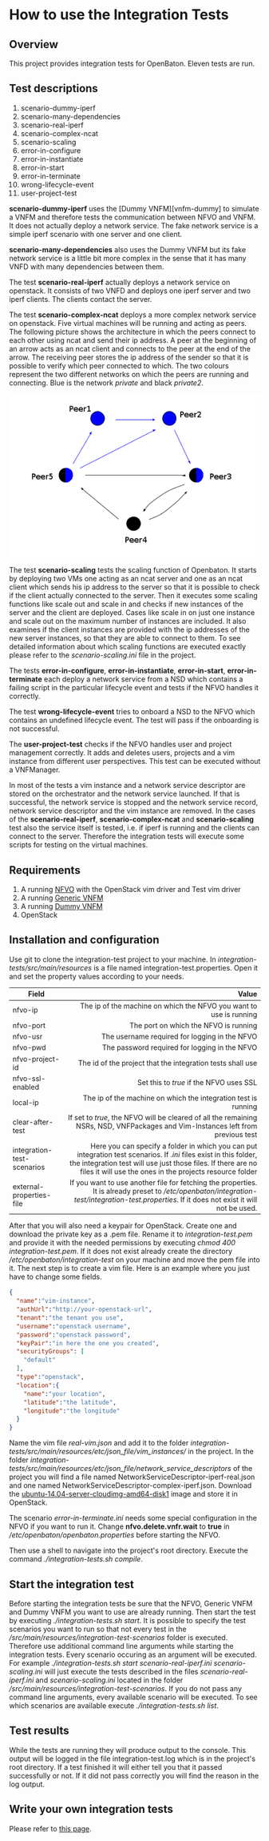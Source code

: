 # How to use the Integration Tests

## Overview

This project provides integration tests for OpenBaton. 
Eleven tests are run.

## Test descriptions

1. scenario-dummy-iperf
2. scenario-many-dependencies
3. scenario-real-iperf
4. scenario-complex-ncat
5. scenario-scaling
6. error-in-configure
7. error-in-instantiate
8. error-in-start
9. error-in-terminate
10. wrong-lifecycle-event
11. user-project-test

**scenario-dummy-iperf** uses the [Dummy VNFM][vnfm-dummy] to simulate a VNFM and therefore tests the communication between NFVO and VNFM. 
It does not actually deploy a network service. The fake network service is a simple iperf scenario with one server and one client. 

**scenario-many-dependencies** also uses the Dummy VNFM but its fake network service is a little bit more complex in the sense that it has many VNFD with many dependencies between them. 

The test **scenario-real-iperf** actually deploys a network service on openstack. 
It consists of two VNFD and deploys one iperf server and two iperf clients. The clients contact the server. 

The test **scenario-complex-ncat** deploys a more complex network service on openstack. 
Five virtual machines will be running and acting as peers. 
The following picture shows the architecture in which the peers connect to each other using ncat and send their ip address. 
A peer at the beginning of an arrow acts as an ncat client and connects to the peer at the end of the arrow. 
The receiving peer stores the ip address of the sender so that it is possible to verify which peer connected to which. 
The two colours represent the two different networks on which the peers are running and connecting. 
Blue is the network *private* and black *private2*.

![Complex scenario][complex-ncat]

The test **scenario-scaling** tests the scaling function of Openbaton. 
It starts by deploying two VMs one acting as an ncat server and one as an ncat client which sends his ip address to the server so that it is possible to check if the client actually connected to the server. 
Then it executes some scaling functions like scale out and scale in and checks if new instances of the server and the client are deployed. Cases like scale in on just one instance and scale out on the maximum number of instances are included. 
It also examines if the client instances are provided with the ip addresses of the new server instances, so that they are able to connect to them. 
To see detailed information about which scaling functions are executed exactly please refer to the *scenario-scaling.ini* file in the project.

The tests **error-in-configure**, **error-in-instantiate**, **error-in-start**, **error-in-terminate** each deploy a network service from a NSD which contains a failing script in the particular lifecycle event and tests if the NFVO handles it correctly. 

The test **wrong-lifecycle-event** tries to onboard a NSD to the NFVO which contains an undefined lifecycle event. The test will pass if the onboarding is not successful. 

The **user-project-test** checks if the NFVO handles user and project management correctly. It adds and deletes users, projects and a vim instance from different 
user perspectives. This test can be executed without a VNFManager. 

In most of the tests a vim instance and a network service descriptor are stored on the orchestrator and the network service launched. 
If that is successful, the network service is stopped and the network service record, network service descriptor and the vim instance are removed. 
In the cases of the **scenario-real-iperf**, **scenario-complex-ncat** and **scenario-scaling** test also the service itself is tested, i.e. if iperf is running and the clients can connect to the server. Therefore the integration tests will execute some scripts for testing on the virtual machines. 

## Requirements

1. A running [NFVO][nfvo-github] with the OpenStack vim driver and Test vim driver
2. A running [Generic VNFM][generic-vnfm-github]
3. A running [Dummy VNFM][dummy-vnfm-amqp-github]
4. OpenStack

## Installation and configuration

Use git to clone the integration-test project to your machine. 
In *integration-tests/src/main/resources* is a file named integration-test.properties. 
Open it and set the property values according to your needs. 

| Field          				| Value       																|
| -------------   				| -------------:																|
| nfvo-ip  					| The ip of the machine on which the NFVO you want to use is running |
| nfvo-port					| The port on which the NFVO is running |
| nfvo-usr					| The username required for logging in the NFVO |
| nfvo-pwd                                      | The password required for logging in the NFVO |
| nfvo-project-id                               | The id of the project that the integration tests shall use |
| nfvo-ssl-enabled				| Set this to *true* if the NFVO uses SSL |
| local-ip					| The ip of the machine on which the integration test is running |
| clear-after-test                              | If set to *true*, the NFVO will be cleared of all the remaining NSRs, NSD, VNFPackages and Vim-Instances left from previous test |
| integration-test-scenarios                    | Here you can specify a folder in which you can put integration test scenarios. If *.ini* files exist in this folder, the integration test will use just those files. If there are no files it will use the ones in the projects resource folder |
| external-properties-file   | If you want to use another file for fetching the properties. It is already preset to */etc/openbaton/integration-test/integration-test.properties*. If it does not exist it will not be used. |


After that you will also need a keypair for OpenStack. Create one and download the private key as a .pem file. 
Rename it to *integration-test.pem* and provide it with the needed permissions by executing *chmod 400 integration-test.pem*.
If it does not exist already create the directory */etc/openbaton/integration-test* on your machine and move the pem file into it. 
The next step is to create a vim file. 
Here is an example where you just have to change some fields. 
```json
{
  "name":"vim-instance",
  "authUrl":"http://your-openstack-url",
  "tenant":"the tenant you use",
  "username":"openstack username",
  "password":"openstack password",
  "keyPair":"in here the one you created",
  "securityGroups": [
    "default"
  ],
  "type":"openstack",
  "location":{
    "name":"your location",
    "latitude":"the latitude",
    "longitude":"the longitude"
  }
}
```

Name the vim file *real-vim.json* and add it to the folder *integration-tests/src/main/resources/etc/json_file/vim_instances/* in the project.
In the folder *integration-tests/src/main/resources/etc/json_file/network_service_descriptors* of the project you will find a file named NetworkServiceDescriptor-iperf-real.json and one named NetworkServiceDescriptor-complex-iperf.json. 
Download the [ubuntu-14.04-server-cloudimg-amd64-disk1][ubuntu-image] image and store it in OpenStack. 

The scenario *error-in-terminate.ini* needs some special configuration in the NFVO if you want to run it. Change **nfvo.delete.vnfr.wait** to **true** in */etc/openbaton/openbaton.properties* before starting the NFVO.

Then use a shell to navigate into the project's root directory. 
Execute the command *./integration-tests.sh compile*.

## Start the integration test

Before starting the integration tests be sure that the NFVO, Generic VNFM and Dummy VNFM you want to use are already running. 
Then start the test by executing *./integration-tests.sh start*.
It is possible to specify the test scenarios you want to run so that not every test in the */src/main/resources/integration-test-scenarios* folder is executed. 
Therefore use additional command line arguments while starting the integration tests. Every scenario occuring as an argument will be executed. For example *./integration-tests.sh start scenario-real-iperf.ini scenario-scaling.ini* will just execute the tests described in the files *scenario-real-iperf.ini* and *scenario-scaling.ini* located in the folder */src/main/resources/integration-test-scenarios*.
If you do not pass any command line arguments, every available scenario will be executed. To see which scenarios are available execute *./integration-tests.sh list*.

## Test results

While the tests are running they will produce output to the console. This output will be logged in the file integration-test.log which is in the project's root directory. 
If a test finished it will either tell you that it passed successfully or not. 
If it did not pass correctly you will find the reason in the log output. 


## Write your own integration tests
Please refer to [this page][integration-test-write].

<!---
References

-->

[complex-ncat]:images/complex-ncat.png
[nfvo-installation]:nfvo-installation
[vnfm-generic]:vnfm-generic
[nfvo-github]:https://github.com/openbaton/NFVO
[generic-vnfm-github]:https://github.com/openbaton/generic-vnfm
[dummy-vnfm-amqp-github]:https://github.com/openbaton/dummy-vnfm-amqp
[vnf-descriptor]:vnf-descriptor
[integration-test-write]:integration-test-write
[test-plugin]:https://github.com/openbaton/test-plugin
[openstack-plugin]:https://github.com/openbaton/openstack-plugin
[ubuntu-image]:https://uec-images.ubuntu.com/releases/14.04/release/ubuntu-14.04-server-cloudimg-amd64-disk1.img

<!---
Script for open external links in a new tab
-->
<script type="text/javascript" charset="utf-8">
      // Creating custom :external selector
      $.expr[':'].external = function(obj){
          return !obj.href.match(/^mailto\:/)
                  && (obj.hostname != location.hostname);
      };
      $(function(){
        $('a:external').addClass('external');
        $(".external").attr('target','_blank');
      })
</script>
